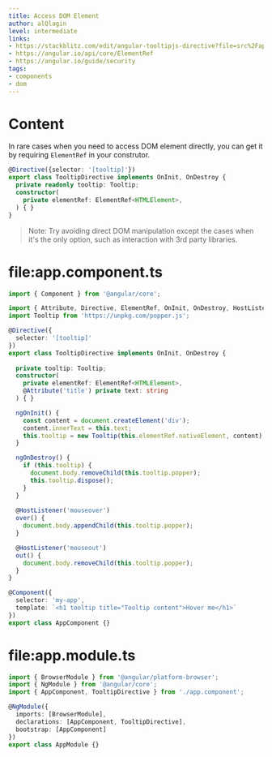 ```yaml
---
title: Access DOM Element
author: alQlagin
level: intermediate
links:
- https://stackblitz.com/edit/angular-tooltipjs-directive?file=src%2Fapp%2Ftooltip.directive.ts
- https://angular.io/api/core/ElementRef
- https://angular.io/guide/security
tags:
- components
- dom
---
```

# Content
In rare cases when you need to access DOM element directly, you can get it by requiring `ElementRef` in your construtor. 
```typescript
@Directive({selector: '[tooltip]'})
export class TooltipDirective implements OnInit, OnDestroy {
  private readonly tooltip: Tooltip;
  constructor(
    private elementRef: ElementRef<HTMLElement>,
  ) { }
}
```
> Note: Try avoiding direct DOM manipulation except the cases when it's the only option, such as interaction with 3rd party libraries.

# file:app.component.ts
```typescript
import { Component } from '@angular/core';

import { Attribute, Directive, ElementRef, OnInit, OnDestroy, HostListener } from '@angular/core';
import Tooltip from 'https://unpkg.com/popper.js';

@Directive({
  selector: '[tooltip]'
})
export class TooltipDirective implements OnInit, OnDestroy {
  
  private tooltip: Tooltip;
  constructor(
    private elementRef: ElementRef<HTMLElement>,
    @Attribute('title') private text: string
  ) { }

  ngOnInit() {
    const content = document.createElement('div');
    content.innerText = this.text;
    this.tooltip = new Tooltip(this.elementRef.nativeElement, content);
  }

  ngOnDestroy() {
    if (this.tooltip) {
      document.body.removeChild(this.tooltip.popper);
      this.tooltip.dispose();
    }
  }
  
  @HostListener('mouseover')
  over() {
    document.body.appendChild(this.tooltip.popper);
  }

  @HostListener('mouseout')
  out() {
    document.body.removeChild(this.tooltip.popper);
  }
}

@Component({
  selector: 'my-app',
  template: `<h1 tooltip title="Tooltip content">Hover me</h1>`
})
export class AppComponent {}
```
# file:app.module.ts
```typescript
import { BrowserModule } from '@angular/platform-browser';
import { NgModule } from '@angular/core';
import { AppComponent, TooltipDirective } from './app.component';

@NgModule({
  imports: [BrowserModule],
  declarations: [AppComponent, TooltipDirective],
  bootstrap: [AppComponent]
})
export class AppModule {}
```
